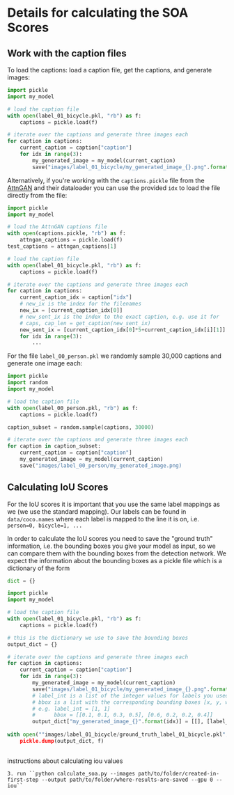 # Details for calculating the SOA Scores

## Work with the caption files
To load the captions: load a caption file, get the captions, and generate images:
```python
import pickle
import my_model

# load the caption file
with open(label_01_bicycle.pkl, "rb") as f:
    captions = pickle.load(f)

# iterate over the captions and generate three images each
for caption in captions:
    current_caption = caption["caption"]
    for idx in range(3):
        my_generated_image = my_model(current_caption)
        save("images/label_01_bicycle/my_generated_image_{}.png".format(idx))  
```

Alternatively, if you're working with the ``captions.pickle`` file from the [AttnGAN](https://github.com/taoxugit/AttnGAN) and their dataloader you can use the provided ``idx`` to load the file directly from the file:
```python
import pickle
import my_model

# load the AttnGAN captions file
with open(captions.pickle, "rb") as f:
    attngan_captions = pickle.load(f)
test_captions = attngan_captions[1]

# load the caption file
with open(label_01_bicycle.pkl, "rb") as f:
    captions = pickle.load(f)

# iterate over the captions and generate three images each
for caption in captions:
    current_caption_idx = caption["idx"]
    # new_ix is the index for the filenames
    new_ix = [current_caption_idx[0]]
    # new_sent_ix is the index to the exact caption, e.g. use it for 
    # caps, cap_len = get_caption(new_sent_ix)
    new_sent_ix = [current_caption_idx[0]*5+current_caption_idx[i][1]]
    for idx in range(3):
        ...
```

For the file ``label_00_person.pkl`` we randomly sample 30,000 captions and generate one image each:
```python
import pickle
import random
import my_model

# load the caption file
with open(label_00_person.pkl, "rb") as f:
    captions = pickle.load(f)

caption_subset = random.sample(captions, 30000)

# iterate over the captions and generate three images each
for caption in caption_subset:
    current_caption = caption["caption"]
    my_generated_image = my_model(current_caption)
    save("images/label_00_person/my_generated_image.png)    
```

## Calculating IoU Scores
For the IoU scores it is important that you use the same label mappings as we (we use the standard mapping). Our labels can be found in ``data/coco.names`` where each label is mapped to the line it is on, i.e. ``person=0, bicycle=1, ...``

In order to calculate the IoU scores you need to save the "ground truth" information, i.e. the bounding boxes you give your model as input, so we can compare them with the bounding boxes from the detection network.
We expect the information about the bounding boxes as a pickle file which is a dictionary of the form
```python
dict = {}
```


```python
import pickle
import my_model

# load the caption file
with open(label_01_bicycle.pkl, "rb") as f:
    captions = pickle.load(f)

# this is the dictionary we use to save the bounding boxes
output_dict = {}

# iterate over the captions and generate three images each
for caption in captions:
    current_caption = caption["caption"]
    for idx in range(3):
        my_generated_image = my_model(current_caption)
        save("images/label_01_bicycle/my_generated_image_{}.png".format(idx))    
        # label_int is a list of the integer values for labels you used as input to the network
        # bbox is a list with the corresponding bounding boxes [x, y, width, height]
        # e.g. label_int = [1, 1]
        #      bbox = [[0.1, 0.1, 0.3, 0.5], [0.6, 0.2, 0.2, 0.4]]
        output_dict["my_generated_image_{}".format(idx)] = [[], [label_int], [bbox]]
        
with open(""images/label_01_bicycle/ground_truth_label_01_bicycle.pkl", "wb") as f:
    pickle.dump(output_dict, f)
        
```


instructions about calculating iou values

    3. run ``python calculate_soa.py --images path/to/folder/created-in-first-step --output path/to/folder/where-results-are-saved --gpu 0 --iou``
